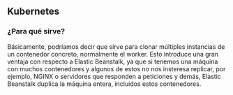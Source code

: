 <h2>Kubernetes</h2>

<h3><strong>¿Para qué sirve?</strong></h3>

<p>Básicamente, podríamos decir que sirve para clonar múltiples instancias de un contenedor concreto, normalmente el worker. Esto introduce una gran ventaja con respecto a Elastic Beanstalk, ya que si tenemos una máquina con muchos contenedores y algunos de estos no nos insteresa replicar, por ejemplo, NGINX o servidores que responden a peticiones y demás, Elastic Beanstalk duplica la máquina entera, incluidos estos contenedores.</p>